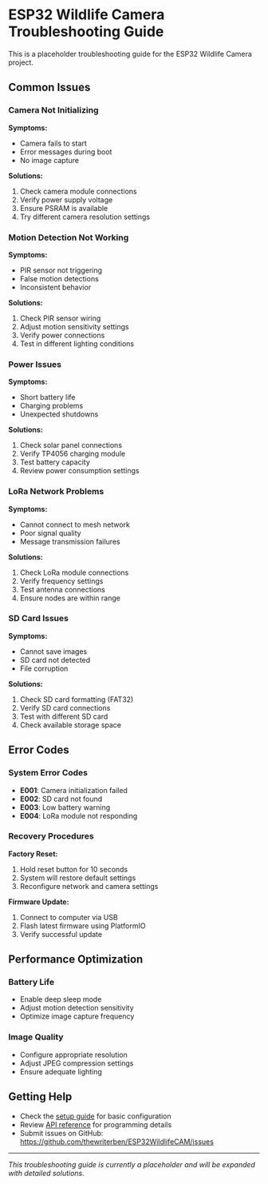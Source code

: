 # ESP32 Wildlife Camera Troubleshooting Guide

This is a placeholder troubleshooting guide for the ESP32 Wildlife Camera project.

## Common Issues

### Camera Not Initializing

**Symptoms:**
- Camera fails to start
- Error messages during boot
- No image capture

**Solutions:**
1. Check camera module connections
2. Verify power supply voltage
3. Ensure PSRAM is available
4. Try different camera resolution settings

### Motion Detection Not Working

**Symptoms:**
- PIR sensor not triggering
- False motion detections
- Inconsistent behavior

**Solutions:**
1. Check PIR sensor wiring
2. Adjust motion sensitivity settings
3. Verify power connections
4. Test in different lighting conditions

### Power Issues

**Symptoms:**
- Short battery life
- Charging problems
- Unexpected shutdowns

**Solutions:**
1. Check solar panel connections
2. Verify TP4056 charging module
3. Test battery capacity
4. Review power consumption settings

### LoRa Network Problems

**Symptoms:**
- Cannot connect to mesh network
- Poor signal quality
- Message transmission failures

**Solutions:**
1. Check LoRa module connections
2. Verify frequency settings
3. Test antenna connections
4. Ensure nodes are within range

### SD Card Issues

**Symptoms:**
- Cannot save images
- SD card not detected
- File corruption

**Solutions:**
1. Check SD card formatting (FAT32)
2. Verify SD card connections
3. Test with different SD card
4. Check available storage space

## Error Codes

### System Error Codes
- **E001**: Camera initialization failed
- **E002**: SD card not found
- **E003**: Low battery warning
- **E004**: LoRa module not responding

### Recovery Procedures

**Factory Reset:**
1. Hold reset button for 10 seconds
2. System will restore default settings
3. Reconfigure network and camera settings

**Firmware Update:**
1. Connect to computer via USB
2. Flash latest firmware using PlatformIO
3. Verify successful update

## Performance Optimization

### Battery Life
- Enable deep sleep mode
- Adjust motion detection sensitivity
- Optimize image capture frequency

### Image Quality
- Configure appropriate resolution
- Adjust JPEG compression settings
- Ensure adequate lighting

## Getting Help

- Check the [setup guide](setup_guide.md) for basic configuration
- Review [API reference](api_reference.md) for programming details
- Submit issues on GitHub: https://github.com/thewriterben/ESP32WildlifeCAM/issues

---

*This troubleshooting guide is currently a placeholder and will be expanded with detailed solutions.*